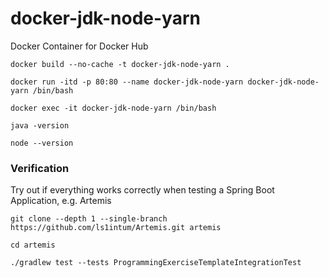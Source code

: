 # docker-jdk-node-yarn
Docker Container for Docker Hub

	docker build --no-cache -t docker-jdk-node-yarn .

	docker run -itd -p 80:80 --name docker-jdk-node-yarn docker-jdk-node-yarn /bin/bash

	docker exec -it docker-jdk-node-yarn /bin/bash

	java -version

	node --version
	
	
### Verification
Try out if everything works correctly when testing a Spring Boot Application, e.g. Artemis

	git clone --depth 1 --single-branch https://github.com/ls1intum/Artemis.git artemis

	cd artemis
	
	./gradlew test --tests ProgrammingExerciseTemplateIntegrationTest
